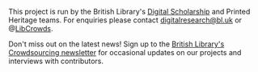 This project is run by the British Library's
[Digital Scholarship](http://bl.uk/digital) and Printed Heritage teams.
For enquiries please contact [digitalresearch@bl.uk](mailto:digitalresearch@bl.uk) or
@[LibCrowds](http://twitter.com/libcrowds).

Don't miss out on the latest news! Sign up to the
[British Library's Crowdsourcing newsletter](http://libcrowds.us11.list-manage.com/subscribe?u=08e409d3d85876a17ac4c1d09&id=e52e46328f) for occasional updates on our projects and interviews with contributors.
